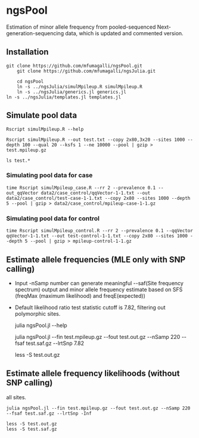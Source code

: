 # ngsPool
Estimation of minor allele frequency from pooled-sequenced Next-generation-sequencing data, which is updated and commented version.

## Installation

	git clone https://github.com/mfumagalli/ngsPool.git
        git clone https://github.com/mfumagalli/ngsJulia.git

        cd ngsPool
        ln -s ../ngsJulia/simulMpileup.R simulMpileup.R
        ln -s ../ngsJulia/generics.jl generics.jl
	ln -s ../ngsJulia/templates.jl templates.jl

## Simulate pool data

	Rscript simulMpileup.R --help

	Rscript simulMpileup.R --out test.txt --copy 2x80,3x20 --sites 1000 --depth 100 --qual 20 --ksfs 1 --ne 10000 --pool | gzip > test.mpileup.gz

	ls test.*
	
### Simulating pool data for case
	time Rscript simulMpileup_case.R --rr 2 --prevalence 0.1 --out_qqVector data2/case_control/qqVector-1-1.txt --out data2/case_control/test-case-1-1.txt --copy 2x80 --sites 1000 --depth 5 --pool | gzip > data2/case_control/mpileup-case-1-1.gz

### Simulating pool data for control
	time Rscript simulMpileup_control.R --rr 2 --prevalence 0.1 --qqVector qqVector-1-1.txt --out test-control-1-1.txt --copy 2x80 --sites 1000 --depth 5 --pool | gzip > mpileup-control-1-1.gz
	
## Estimate allele frequencies (MLE only with SNP calling)
- Input -nSamp number can generate meaningful --saf(Site frequency spectrum) output and minor allele frequency estimate based on SFS (freqMax (maximum likelihood) and freqE(expected))
- Default likelihood ratio test statistic cutoff is 7.82, filtering out polymorphic sites.
	
	julia ngsPool.jl --help

	julia ngsPool.jl --fin test.mpileup.gz --fout test.out.gz --nSamp 220 --fsaf test.saf.gz --lrtSnp 7.82

	less -S test.out.gz

## Estimate allele frequency likelihoods (without SNP calling)
all sites.
	
	julia ngsPool.jl --fin test.mpileup.gz --fout test.out.gz --nSamp 220 --fsaf test.saf.gz --lrtSnp -Inf

	less -S test.out.gz
	less -S test.saf.gz



